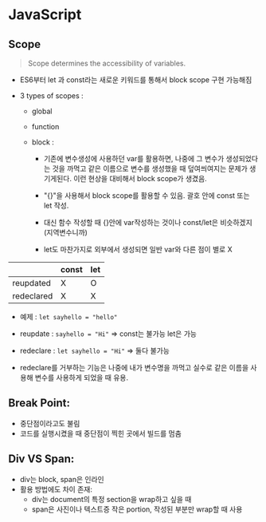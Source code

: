 # JavaScript

## Scope

> Scope determines the accessibility of variables. 

- ES6부터 let 과 const라는 새로운 키워드를 통해서 block scope 구현 가능해짐

- 3 types of scopes : 

  - global

  - function

  - block :

    - 기존에 변수생성에 사용하던 var를 활용하면, 나중에 그 변수가 생성되었다는 것을 까먹고 같은 이름으로 변수를 생성했을 때 덮여씌여지는 문제가 생기게된다. 이런 현상을 대비해서 block scope가 생겼음.
    - "{}"을 사용해서 block scope를 활용할 수 있음. 괄호 안에 const 또는 let 작성.

    - 대신 함수 작성할 때 {}안에 var작성하는 것이나 const/let은 비슷하겠지 (지역변수니까)
    - let도 마찬가지로 외부에서 생성되면 일반 var와 다른 점이 별로 X

|            | const | let  |
| ---------- | ----- | ---- |
| reupdated  | X     | O    |
| redeclared | X     | X    |

- 예제 : `let sayhello = "hello"` 
- reupdate :  `sayhello = "Hi"` => const는 불가능 let은 가능

- redeclare : `let sayhello = "Hi"` => 둘다 불가능

- redeclare를 거부하는 기능은 나중에 내가 변수명을 까먹고 실수로 같은 이름을 사용해 변수를 사용하게 되었을 때 유용.



## Break Point:

- 중단점이라고도 불림
- 코드를 실행시켰을 때 중단점이 찍힌 곳에서 빌드를 멈춤



## Div VS Span:

- div는 block, span은 인라인
- 활용  방법에도 차이 존재:
  - div는 document의 특정 section을 wrap하고 싶을 때
  - span은 사진이나 텍스트증 작은 portion, 작성된 부분만 wrap할 때 사용